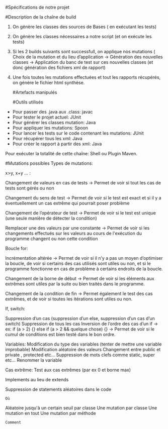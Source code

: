 #Spécifications de notre projet

#Description de la chaîne de build

1. On génère les classes des sources de Bases ( en exécutant les tests)
2. On génère les classes nécessaires a notre script (et on exécute les tests)
3. Si les 2 builds suivants sont successfull, on applique nos mutations ( Choix de la mutation et du lieu d’application -> Génération des nouvelles classes -> Application du banc de test sur ces nouvelles classes (et donc génération des fichiers xml de rapport)
4. Une fois toutes les mutations effectuées et tout les rapports récupérés, on génère le fichier html synthèse.

    #Artefacts manipulés

    #Outils utilisés
- Pour passer des .java aux .class: javac
- Pour tester le projet actuel: JUnit
- Pour générer les classes mutation: Java
- Pour appliquer les mutations: Spoon
- Pour lancer les tests sur le code contenant les mutations: JUnit
- Pour récupérer tous les xml: Java
- Pour créer le rapport à partir des xml: Java

Pour exécuter la totalité de cette chaîne: Shell ou Plugin Maven.



#Mutations possibles
Types de mutations:

x>y, x+y … :

Changement de valeurs en cas de tests
    → Permet de voir si tout les cas de tests sont gérés ou non

Changement du sens de test
    → Permet de voir si le test est exact et si il y a éventuellement un cas extrême qui pourrait poser problème

Changement de l’opérateur de test
→ Permet de voir si le test est unique (une seule manière de détecter la condition)

Remplacer une des valeurs par une constante
    → Permet de voir si les changements effectués sur les valeurs au cours de l'exécution du programme changent ou non cette condition

Boucle for:

Incrémentation altérée
    → Permet de voir si il n’y a pas un moyen d’optimiser la boucle, de voir si certains des cas utilisés sont utiles ou non, et si le programme fonctionne en cas de problème à certains endroits de la boucle.

Changement de la borne de début
    → Permet de voir si les éléments aux extrêmes sont utiles par la suite ou bien traités dans le programme.

Changement de la condition de fin
    → Permet également le test des cas extrêmes, et de voir si toutes les itérations sont utiles ou non.

If, switch:

Suppression d’un cas (suppression d’un else, suppression d’un cas d’un switch)
Suppression de tous les cas
Inversion de l’ordre des cas d’un if
-> ex: if (a > 2) {} else if (a > 2 && quelque chose) {}
    → Permet de voir si le cumul de conditions est bien testé dans le bon ordre.

Variables:
Modification du type des variables (tenter de mettre une variable improbable)
Modification aléatoire des valeurs
Changement entre public et private , protected etc…
Suppression de mots clefs comme static, super etc…
Renommer la variable

Cas extrême:
Test aux cas extrêmes (par ex 0 et borne max)

Implements au lieu de extends

Suppression de statements aléatoires dans le code


    Où
Aléatoire jusqu'à un certain seuil par classe
Une mutation par classe
Une mutation en tout
Une mutation par méthode

    Comment
